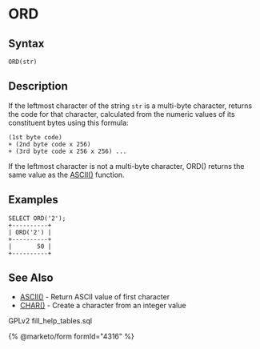 
# ORD

## Syntax


```
ORD(str)
```

## Description


If the leftmost character of the string `str` is a multi-byte character,
returns the code for that character, calculated from the numeric
values of its constituent bytes using this formula:


```
(1st byte code)
+ (2nd byte code x 256)
+ (3rd byte code x 256 x 256) ...
```

If the leftmost character is not a multi-byte character, ORD() returns
the same value as the [ASCII()](ascii.md) function.


## Examples


```
SELECT ORD('2');
+----------+
| ORD('2') |
+----------+
|       50 |
+----------+
```

## See Also


* [ASCII()](ascii.md) - Return ASCII value of first character
* [CHAR()](char-function.md) - Create a character from an integer value


GPLv2 fill_help_tables.sql


{% @marketo/form formId="4316" %}
